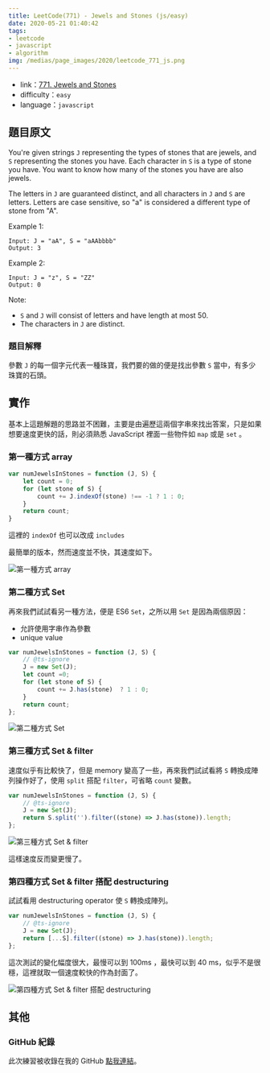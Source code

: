 ```yaml
---
title: LeetCode(771) - Jewels and Stones (js/easy)
date: 2020-05-21 01:40:42
tags: 
- leetcode
- javascript
- algorithm
img: /medias/page_images/2020/leetcode_771_js.png
---
```

* link：[771. Jewels and Stones](https://leetcode.com/problems/jewels-and-stones/)
* difficulty：`easy`
* language：`javascript`

## 題目原文


You're given strings `J` representing the types of stones that are jewels, and `S` representing the stones you have.  Each character in `S` is a type of stone you have.  You want to know how many of the stones you have are also jewels.

The letters in `J` are guaranteed distinct, and all characters in `J` and `S` are letters. Letters are case sensitive, so "a" is considered a different type of stone from "A".

Example 1:

```
Input: J = "aA", S = "aAAbbbb"
Output: 3
```

Example 2:

```
Input: J = "z", S = "ZZ"
Output: 0
```

Note:

* `S` and `J` will consist of letters and have length at most 50.
* The characters in `J` are distinct.


### 題目解釋

參數 `J` 的每一個字元代表一種珠寶，我們要的做的便是找出參數 `S` 當中，有多少珠寶的石頭。

## 實作

基本上這題解題的思路並不困難，主要是由遍歷這兩個字串來找出答案，只是如果想要速度更快的話，則必須熟悉 JavaScript 裡面一些物件如 `map` 或是 `set` 。

### 第一種方式 array
```javascript
var numJewelsInStones = function (J, S) {
    let count = 0;
    for (let stone of S) {
        count += J.indexOf(stone) !== -1 ? 1 : 0;
    }
    return count;
}
```

這裡的 `indexOf` 也可以改成 `includes`

最簡單的版本，然而速度並不快，其速度如下。

![第一種方式 array](first.png)

### 第二種方式 Set

再來我們試試看另一種方法，便是 ES6 `Set`，之所以用 `Set` 是因為兩個原因：
* 允許使用字串作為參數
* unique value

```typescript
var numJewelsInStones = function (J, S) {
    // @ts-ignore
    J = new Set(J);
    let count =0;
    for (let stone of S) {
        count += J.has(stone)  ? 1 : 0;
    }
    return count;
};
```

![第二種方式 Set](second.png)

### 第三種方式 Set & filter

速度似乎有比較快了，但是 memory 變高了一些，再來我們試試看將 `S` 轉換成陣列操作好了，使用 `split` 搭配 `filter`，可省略 `count` 變數。

```typescript
var numJewelsInStones = function (J, S) {
    // @ts-ignore
    J = new Set(J);
    return S.split('').filter((stone) => J.has(stone)).length;
};
```

![第三種方式 Set & filter](third.png)

這樣速度反而變更慢了。

### 第四種方式 Set & filter 搭配 destructuring

試試看用 destructuring operator 使 `S` 轉換成陣列。

```typescript
var numJewelsInStones = function (J, S) {
    // @ts-ignore
    J = new Set(J);
    return [...S].filter((stone) => J.has(stone)).length;
};
```

這次測試的變化幅度很大，最慢可以到 100ms ，最快可以到 40 ms，似乎不是很穩，這裡就取一個速度較快的作為封面了。

![第四種方式 Set & filter 搭配 destructuring](fourth.png)

## 其他

### GitHub 紀錄

此次練習被收錄在我的 GitHub [點我連結](https://github.com/mpp21x/algorithm-exercise/tree/master/771.jewelsAndStones)。 
